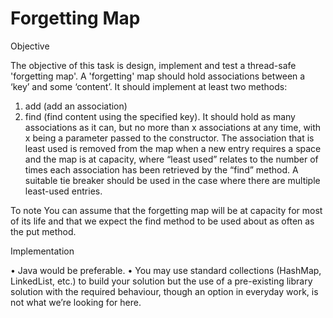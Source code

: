 # Forgetting Map

Objective

The objective of this task is design, implement and test a thread-safe 'forgetting map'.
A 'forgetting' map should hold associations between a ‘key’ and some ‘content’. It should implement at least two methods:
1. add (add an association)
2. find (find content using the specified key).
It should hold as many associations as it can, but no more than x associations at any time, with x being a parameter passed to the constructor. The
association that is least used is removed from the map when a new entry requires a space and the map is at capacity, where “least used” relates to the
number of times each association has been retrieved by the “find” method. A suitable tie breaker should be used in the case where there are multiple
least-used entries.

To note
You can assume that the forgetting map will be at capacity for most of its life and that we expect the find method to be used about as often as the put
method.

Implementation

• Java would be preferable.
• You may use standard collections (HashMap, LinkedList, etc.) to build your solution but the use of a pre-existing library solution with the
required behaviour, though an option in everyday work, is not what we’re looking for here.
